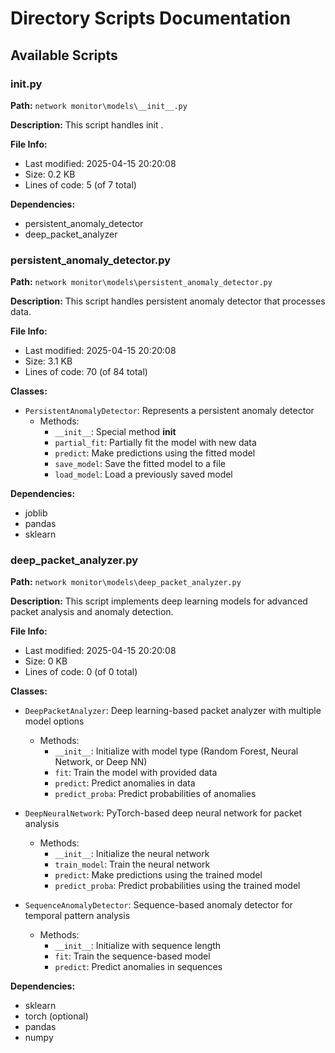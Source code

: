 # Directory Scripts Documentation


## Available Scripts


### __init__.py

**Path:** `network monitor\models\__init__.py`

**Description:**
This script handles   init  .


**File Info:**
- Last modified: 2025-04-15 20:20:08
- Size: 0.2 KB
- Lines of code: 5 (of 7 total)

**Dependencies:**
- persistent_anomaly_detector
- deep_packet_analyzer

### persistent_anomaly_detector.py

**Path:** `network monitor\models\persistent_anomaly_detector.py`

**Description:**
This script handles persistent anomaly detector that processes data.


**File Info:**
- Last modified: 2025-04-15 20:20:08
- Size: 3.1 KB
- Lines of code: 70 (of 84 total)

**Classes:**
- `PersistentAnomalyDetector`: Represents a persistent anomaly detector
  - Methods:
    - `__init__`: Special method __init__
    - `partial_fit`: Partially fit the model with new data
    - `predict`: Make predictions using the fitted model
    - `save_model`: Save the fitted model to a file
    - `load_model`: Load a previously saved model

**Dependencies:**
- joblib
- pandas
- sklearn

### deep_packet_analyzer.py

**Path:** `network monitor\models\deep_packet_analyzer.py`

**Description:**
This script implements deep learning models for advanced packet analysis and anomaly detection.


**File Info:**
- Last modified: 2025-04-15 20:20:08
- Size: 0 KB
- Lines of code: 0 (of 0 total)

**Classes:**
- `DeepPacketAnalyzer`: Deep learning-based packet analyzer with multiple model options
  - Methods:
    - `__init__`: Initialize with model type (Random Forest, Neural Network, or Deep NN)
    - `fit`: Train the model with provided data
    - `predict`: Predict anomalies in data
    - `predict_proba`: Predict probabilities of anomalies

- `DeepNeuralNetwork`: PyTorch-based deep neural network for packet analysis
  - Methods:
    - `__init__`: Initialize the neural network
    - `train_model`: Train the neural network
    - `predict`: Make predictions using the trained model
    - `predict_proba`: Predict probabilities using the trained model

- `SequenceAnomalyDetector`: Sequence-based anomaly detector for temporal pattern analysis
  - Methods:
    - `__init__`: Initialize with sequence length
    - `fit`: Train the sequence-based model
    - `predict`: Predict anomalies in sequences

**Dependencies:**
- sklearn
- torch (optional)
- pandas
- numpy